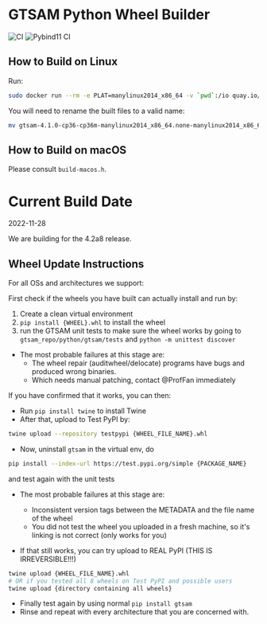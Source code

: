 # GTSAM Python Wheel Builder

![CI](https://github.com/ProfFan/gtsam-manylinux-build/workflows/CI/badge.svg) ![Pybind11 CI](https://github.com/borglab/gtsam-manylinux-build/workflows/Pybind11%20CI/badge.svg)

## How to Build on Linux

Run:
```bash
sudo docker run --rm -e PLAT=manylinux2014_x86_64 -v `pwd`:/io quay.io/pypa/manylinux2014_x86_64 /io/build-wheels.sh
```

You will need to rename the built files to a valid name:

```bash
mv gtsam-4.1.0-cp36-cp36m-manylinux2014_x86_64.none-manylinux2014_x86_64.whl gtsam-4.1.0-cp36-none-any.whl
```

## How to Build on macOS

Please consult `build-macos.h`.

# Current Build Date

2022-11-28

We are building for the 4.2a8 release.

## Wheel Update Instructions

For all OSs and architectures we support:

First check if the wheels you have built can actually install and run by:

1. Create a clean virtual environment
2. `pip install {WHEEL}.whl` to install the wheel
3. run the GTSAM unit tests to make sure the wheel works by going to `gtsam_repo/python/gtsam/tests` and `python -m unittest discover`

* The most probable failures at this stage are:
  * The wheel repair (auditwheel/delocate) programs have bugs and produced wrong binaries.
  * Which needs manual patching, contact @ProfFan immediately

If you have confirmed that it works, you can then:

* Run `pip install twine` to install Twine
* After that, upload to Test PyPI by:
```bash
twine upload --repository testpypi {WHEEL_FILE_NAME}.whl
```
* Now, uninstall `gtsam` in the virtual env, do
```bash
pip install --index-url https://test.pypi.org/simple {PACKAGE_NAME}
```
and test again with the unit tests

* The most probable failures at this stage are:
  * Inconsistent version tags between the METADATA and the file name of the wheel
  * You did not test the wheel you uploaded in a fresh machine, so it's linking is not correct (only works for you)

* If that still works, you can try upload to REAL PyPI (THIS IS IRREVERSIBLE!!!)
```bash
twine upload {WHEEL_FILE_NAME}.whl
# OR if you tested all 8 wheels on Test PyPI and possible users
twine upload {directory containing all wheels}
```
* Finally test again by using normal `pip install gtsam`
* Rinse and repeat with every architecture that you are concerned with.
